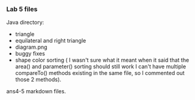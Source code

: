 ### Lab 5 files

Java directory:
* triangle
* equilateral and right triangle
* diagram.png
* buggy fixes
* shape color sorting ( I wasn't sure what it meant when it said that the area() and parameter() sorting should still work
I can't have multiple compareTo() methods existing in the same file, so I commented out those 2 methods).

ans4-5 markdown files.
